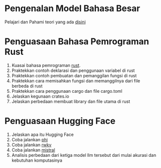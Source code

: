 # Pengenalan Model Bahasa Besar

Pelajari dan Pahami teori yang ada [disini](https://rpradeepmenon.medium.com/introduction-to-large-language-models-and-the-transformer-architecture-534408ed7e61)

# Penguasaan Bahasa Pemrograman Rust
1. Kuasai bahasa pemrograman [rust](https://www.tutorialspoint.com/rust/rust_quick_guide.htm). 
2. Praktekkan contoh deklarasi dan penggunaan variabel di rust
3. Praktekkan contoh pembuatan dan pemanggilan fungsi di rust
4. Praktekkan cara memisahkan fungsi dan memanggilnya dari file berbeda di rust
5. Praktekkan cara penggunaan cargo dan file cargo.toml
6. Jelaskan kegunaan crates.io
7. Jelaskan perbedaan membuat library dan file utama di rust


# Penguasaan Hugging Face

1. Jelaskan apa itu Hugging Face
2. Coba jalankan [phi](https://github.com/mymyid/phi)
3. Coba jalankan [rwkv](https://github.com/mymyid/rwkv)
4. Coba jalankan [mistral](https://github.com/mymyid/mistral)
5. Analisis perbedaan dari ketiga model llm tersebut dari mulai akurasi dan kebutuhan komputasinya